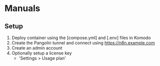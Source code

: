 # Manuals
## Setup
1. Deploy container using the [compose.yml] and [.env] files in Komodo
2. Create the Pangolin tunnel and connect using https://n8n.example.com
3. Create an admin account
4. Optionally setup a license key
     - 'Settings > Usage plan'

